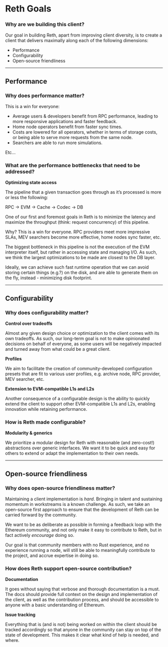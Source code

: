 # Reth Goals

### Why are we building this client?

Our goal in building Reth, apart from improving client diversity, is to create a client that delivers maximally along each of the following dimensions:

- Performance
- Configurability
- Open-source friendliness

---

## Performance

### Why does performance matter?

This is a win for everyone:
- Average users & developers benefit from RPC performance, leading to more responsive applications and faster feedback.
- Home node operators benefit from faster sync times.
- Costs are lowered for all operators, whether in terms of storage costs, or being able to serve more requests from the same node.
- Searchers are able to run more simulations.

Etc...

### What are the performance bottlenecks that need to be addressed?

**Optimizing state access**

The pipeline that a given transaction goes through as it’s processed is more or less the following:

RPC -> EVM -> Cache -> Codec -> DB

One of our first and foremost goals in Reth is to minimize the latency and maximize the throughput (think: request concurrency) of this pipeline.

Why? This is a win for everyone. RPC providers meet more impressive SLAs, MEV searchers become more effective, home nodes sync faster, etc.

The biggest bottleneck in this pipeline is not the execution of the EVM interpreter itself, but rather in accessing state and managing I/O. As such, we think the largest optimizations to be made are closest to the DB layer.

Ideally, we can achieve such fast runtime operation that we can avoid storing certain things (e.g.?) on the disk, and are able to generate them on the fly, instead - minimizing disk footprint.

---

## Configurability

### Why does configurability matter?

**Control over tradeoffs**

Almost any given design choice or optimization to the client comes with its own tradeoffs. As such, our long-term goal is not to make opinionated decisions on behalf of everyone, as some users will be negatively impacted and turned away from what could be a great client.

**Profiles**

We aim to facilitate the creation of community-developed configuration presets that are fit to various user profiles, e.g. archive node, RPC provider, MEV searcher, etc.

**Extension to EVM-compatible L1s and L2s**

Another consequence of a configurable design is the ability to quickly extend the client to support other EVM-compatible L1s and L2s, enabling innovation while retaining performance.

### How is Reth made configurable?

**Modularity & generics**

We prioritize a modular design for Reth with reasonable (and zero-cost!) abstractions over generic interfaces. We want it to be quick and easy for others to extend or adapt the implementation to their own needs.

---

## Open-source friendliness

### Why does open-source friendliness matter?

Maintaining a client implementation is *hard*. Bringing in talent and sustaining momentum in workstreams is a known challenge. As such, we take an open-source first approach to ensure that the development of Reth can be carried forward by the community.

We want to be as deliberate as possible in forming a feedback loop with the Ethereum community, and not only make it easy to contribute to Reth, but in fact actively *encourage* doing so.

Our goal is that community members with no Rust experience, and no experience running a node, will still be able to meaningfully contribute to the project, and accrue expertise in doing so.

### How does Reth support open-source contribution?

**Documentation**

It goes without saying that verbose and thorough documentation is a must. The docs should provide full context on the design and implementation of the client, as well as the contribution process, and should be accessible to anyone with a basic understanding of Ethereum.

**Issue tracking**

Everything that is (and is not) being worked on within the client should be tracked accordingly so that anyone in the community can stay on top of the state of development. This makes it clear what kind of help is needed, and where.